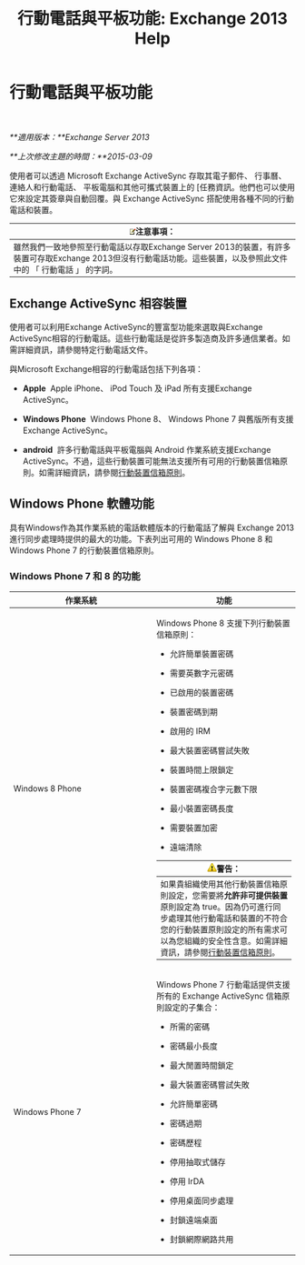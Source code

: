 ﻿---
title: '行動電話與平板功能: Exchange 2013 Help'
TOCTitle: 行動電話與平板功能
ms:assetid: ad54d9e6-7a1c-4fb0-b5a9-0b042b98ada3
ms:mtpsurl: https://technet.microsoft.com/zh-tw/library/Bb232162(v=EXCHG.150)
ms:contentKeyID: 50554081
ms.date: 05/21/2018
mtps_version: v=EXCHG.150
ms.translationtype: MT
---

# 行動電話與平板功能

 

_**適用版本：**Exchange Server 2013_

_**上次修改主題的時間：**2015-03-09_

使用者可以透過 Microsoft Exchange ActiveSync 存取其電子郵件、 行事曆、 連絡人和行動電話、 平板電腦和其他可攜式裝置上的 \[任務資訊。他們也可以使用它來設定其簽章與自動回覆。與 Exchange ActiveSync 搭配使用各種不同的行動電話和裝置。

<table>
<thead>
<tr class="header">
<th><img src="images/Bb124558.note(EXCHG.150).gif" title="注意事項" alt="注意事項" />注意事項：</th>
</tr>
</thead>
<tbody>
<tr class="odd">
<td>雖然我們一致地參照至行動電話以存取Exchange Server 2013的裝置，有許多裝置可存取Exchange 2013但沒有行動電話功能。這些裝置，以及參照此文件中的 「 行動電話 」 的字詞。</td>
</tr>
</tbody>
</table>


## Exchange ActiveSync 相容裝置

使用者可以利用Exchange ActiveSync的豐富型功能來選取與Exchange ActiveSync相容的行動電話。這些行動電話是從許多製造商及許多通信業者。如需詳細資訊，請參閱特定行動電話文件。

與Microsoft Exchange相容的行動電話包括下列各項：

  - **Apple**  Apple iPhone、 iPod Touch 及 iPad 所有支援Exchange ActiveSync。

  - **Windows Phone**  Windows Phone 8、 Windows Phone 7 與舊版所有支援 Exchange ActiveSync。

  - **android**  許多行動電話與平板電腦與 Android 作業系統支援Exchange ActiveSync。不過，這些行動裝置可能無法支援所有可用的行動裝置信箱原則。如需詳細資訊，請參閱[行動裝置信箱原則](mobile-device-mailbox-policies-exchange-2013-help.md)。

## Windows Phone 軟體功能

具有Windows作為其作業系統的電話軟體版本的行動電話了解與 Exchange 2013 進行同步處理時提供的最大的功能。下表列出可用的 Windows Phone 8 和 Windows Phone 7 的行動裝置信箱原則。

### Windows Phone 7 和 8 的功能

<table>
<colgroup>
<col style="width: 50%" />
<col style="width: 50%" />
</colgroup>
<thead>
<tr class="header">
<th>作業系統</th>
<th>功能</th>
</tr>
</thead>
<tbody>
<tr class="odd">
<td><p>Windows 8 Phone</p></td>
<td><p>Windows Phone 8 支援下列行動裝置信箱原則：</p>
<ul>
<li><p>允許簡單裝置密碼</p></li>
<li><p>需要英數字元密碼</p></li>
<li><p>已啟用的裝置密碼</p></li>
<li><p>裝置密碼到期</p></li>
<li><p>啟用的 IRM</p></li>
<li><p>最大裝置密碼嘗試失敗</p></li>
<li><p>裝置時間上限鎖定</p></li>
<li><p>裝置密碼複合字元數下限</p></li>
<li><p>最小裝置密碼長度</p></li>
<li><p>需要裝置加密</p></li>
<li><p>遠端清除</p></li>
</ul>
<table>
<thead>
<tr class="header">
<th><img src="images/Bb125224.warning(EXCHG.150).gif" title="警告" alt="警告" />警告：</th>
</tr>
</thead>
<tbody>
<tr class="odd">
<td>如果貴組織使用其他行動裝置信箱原則設定，您需要將<strong>允許非可提供裝置</strong>原則設定為 true。因為仍可進行同步處理其他行動電話和裝置的不符合您的行動裝置原則設定的所有需求可以為您組織的安全性含意。如需詳細資訊，請參閱<a href="mobile-device-mailbox-policies-exchange-2013-help.md">行動裝置信箱原則</a>。</td>
</tr>
</tbody>
</table>

</td>
</tr>
<tr class="even">
<td><p>Windows Phone 7</p></td>
<td><p>Windows Phone 7 行動電話提供支援所有的 Exchange ActiveSync 信箱原則設定的子集合：</p>
<ul>
<li><p>所需的密碼</p></li>
<li><p>密碼最小長度</p></li>
<li><p>最大閒置時間鎖定</p></li>
<li><p>最大裝置密碼嘗試失敗</p></li>
<li><p>允許簡單密碼</p></li>
<li><p>密碼過期</p></li>
<li><p>密碼歷程</p></li>
<li><p>停用抽取式儲存</p></li>
<li><p>停用 IrDA</p></li>
<li><p>停用桌面同步處理</p></li>
<li><p>封鎖遠端桌面</p></li>
<li><p>封鎖網際網路共用</p></li>
</ul></td>
</tr>
</tbody>
</table>


